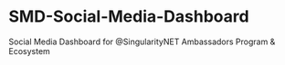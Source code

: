 # SMD-Social-Media-Dashboard
Social Media Dashboard for @SingularityNET Ambassadors Program &amp; Ecosystem 
